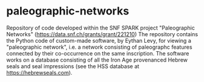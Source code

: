 # paleographic-networks
Repository of code developed within the SNF SPARK project "Paleographic Networks" (https://data.snf.ch/grants/grant/221210)
The repository contains the Python code of custom-made software, by Eythan Levy, for viewing a "paleographic network", i.e. 
a network consisting of paleographc features connected by their co-occurrence on the same inscription. The software works on
a database consisting of all the Iron Age provenanced Hebrew seals and seal impressions (see the HSS database at https://hebrewseals.com).
